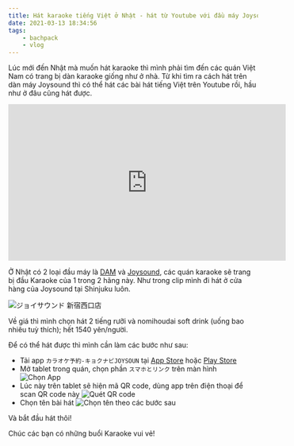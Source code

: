 ```yaml
---
title: Hát karaoke tiếng Việt ở Nhật - hát từ Youtube với đầu máy Joysound 
date: 2021-03-13 18:34:56
tags:
    - bachpack
    - vlog
---
```

Lúc mới đến Nhật mà muốn hát karaoke thì mình phải tìm đến các quán Việt Nam có trang bị dàn karaoke giống như ở nhà. Từ khi tìm ra cách hát trên dàn máy Joysound thì có thể hát các bài hát tiếng Việt trên Youtube rồi, hầu như ở đâu cũng hát được. 

<iframe width="560" height="315" src="https://www.youtube.com/embed/vi2Q5nwvvG4" frameborder="0" allow="accelerometer; autoplay; clipboard-write; encrypted-media; gyroscope; picture-in-picture" allowfullscreen></iframe>
<!-- more -->

Ở Nhật có 2 loại đầu máy là [DAM](https://www.clubdam.com/) và [Joysound](https://www.joysound.com/web/), các quán karaoke sẽ trang bị đầu Karaoke của 1 trong 2 hãng này. Như trong clip mình đi hát ở cửa hàng của Joysound tại Shinjuku luôn.

![ジョイサウンド 新宿西口店](https://i.imgur.com/lPlGQuA.jpg)

Về giá thì mình chọn hát 2 tiếng rưỡi và nomihoudai soft drink (uống bao nhiêu tuỳ thích); hết 1540 yên/người.

Để có thể hát được thì mình cần làm các bước như sau:

- Tải app `カラオケ予約-キョクナビJOYSOUN` tại [App Store](https://apps.apple.com/jp/app/id502359087) hoặc [Play Store](https://play.google.com/store/apps/details?id=jp.co.xing.spnavi)
- Mở tablet trong quán, chọn phần `スマホとリンク` trên màn hình
![Chọn App](https://i.imgur.com/z8nvHeq.jpg)
- Lúc này trên tablet sẽ hiện mã QR code, dùng app trên điện thoại để scan QR code này
![Quét QR code](https://i.imgur.com/t3INRbv.jpg)
- Chọn tên bài hát 
![Chọn tên theo các bước sau](https://i.imgur.com/1gM0fXZ.jpg)
  
Và bắt đầu hát thôi!

Chúc các bạn có những buổi Karaoke vui vẻ!
